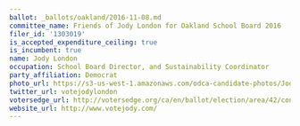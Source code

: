 ```yaml
---
ballot: _ballots/oakland/2016-11-08.md
committee_name: Friends of Jody London for Oakland School Board 2016
filer_id: '1303019'
is_accepted_expenditure_ceiling: true
is_incumbent: true
name: Jody London
occupation: School Board Director, and Sustainability Coordinator
party_affiliation: Democrat
photo_url: https://s3-us-west-1.amazonaws.com/odca-candidate-photos/Jody-London2.jpg.png
twitter_url: votejodylondon
votersedge_url: http://votersedge.org/ca/en/ballot/election/area/42/contests/contest/13216/candidate/130693?&county=Alameda%20County&election_authority_id=1
website_url: http://www.votejody.com/
---
```

